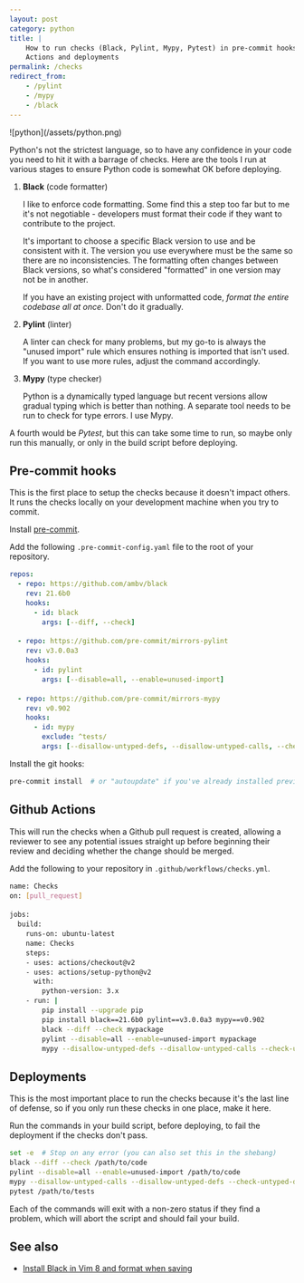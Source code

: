 ```yaml
---
layout: post
category: python
title: |
    How to run checks (Black, Pylint, Mypy, Pytest) in pre-commit hooks, Github
    Actions and deployments
permalink: /checks
redirect_from:
    - /pylint
    - /mypy
    - /black
---
```

<div class="wide-logos" markdown="1">
![python](/assets/python.png)
</div>

Python's not the strictest language, so to have any confidence in your code you
need to hit it with a barrage of checks. Here are the tools I run at various
stages to ensure Python code is somewhat OK before deploying.

1. **Black** (code formatter)

    I like to enforce code formatting. Some find this a step too far but to me
    it's not negotiable - developers must format their code if they want to
    contribute to the project.

    It's important to choose a specific Black version to use and be consistent
    with it. The version you use everywhere must be the same so there are no
    inconsistencies. The formatting often changes between Black versions, so
    what's considered "formatted" in one version may not be in another.

    If you have an existing project with unformatted code, _format the entire
    codebase all at once_. Don't do it gradually.

2. **Pylint** (linter)

    A linter can check for many problems, but my go-to is always the "unused
    import" rule which ensures nothing is imported that isn't used. If you want
    to use more rules, adjust the command accordingly.

3. **Mypy** (type checker)

    Python is a dynamically typed language but recent versions allow gradual
    typing which is better than nothing. A separate tool needs to be run to
    check for type errors. I use Mypy.

A fourth would be _Pytest_, but this can take some time to run, so maybe only
run this manually, or only in the build script before deploying.

## Pre-commit hooks

This is the first place to setup the checks because it doesn't impact others.
It runs the checks locally on your development machine when you try to commit.

Install [pre-commit](https://pre-commit.com).

Add the following `.pre-commit-config.yaml` file to the root of your
repository.

```yaml
repos:
  - repo: https://github.com/ambv/black
    rev: 21.6b0
    hooks:
      - id: black
        args: [--diff, --check]

  - repo: https://github.com/pre-commit/mirrors-pylint
    rev: v3.0.0a3
    hooks:
      - id: pylint
        args: [--disable=all, --enable=unused-import]

  - repo: https://github.com/pre-commit/mirrors-mypy
    rev: v0.902
    hooks:
      - id: mypy
        exclude: ^tests/
        args: [--disallow-untyped-defs, --disallow-untyped-calls, --check-untyped-defs]
```

Install the git hooks:
```sh
pre-commit install  # or "autoupdate" if you've already installed previously.
```

## Github Actions

This will run the checks when a Github pull request is created, allowing a
reviewer to see any potential issues straight up before beginning their review
and deciding whether the change should be merged.

Add the following to your repository in `.github/workflows/checks.yml`.

```sh
name: Checks
on: [pull_request]

jobs:
  build:
    runs-on: ubuntu-latest
    name: Checks
    steps:
    - uses: actions/checkout@v2
    - uses: actions/setup-python@v2
      with:
        python-version: 3.x
    - run: |
        pip install --upgrade pip
        pip install black==21.6b0 pylint==v3.0.0a3 mypy==v0.902
        black --diff --check mypackage
        pylint --disable=all --enable=unused-import mypackage
        mypy --disallow-untyped-defs --disallow-untyped-calls --check-untyped-defs mypackage
```

## Deployments

This is the most important place to run the checks because it's the last line
of defense, so if you only run these checks in one place, make it here.

Run the commands in your build script, before deploying, to fail the deployment
if the checks don't pass.

```sh
set -e  # Stop on any error (you can also set this in the shebang)
black --diff --check /path/to/code
pylint --disable=all --enable=unused-import /path/to/code
mypy --disallow-untyped-calls --disallow-untyped-defs --check-untyped-defs /path/to/code
pytest /path/to/tests
```

Each of the commands will exit with a non-zero status if they find a problem,
which will abort the script and should fail your build.


## See also

- [Install Black in Vim 8 and format when saving](/black-vim)
